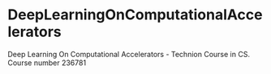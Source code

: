 # DeepLearningOnComputationalAccelerators
Deep Learning On Computational Accelerators - Technion Course in CS. Course number 236781

